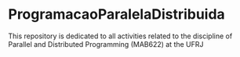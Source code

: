 # ProgramacaoParalelaDistribuida
This repository is dedicated to all activities related to the discipline of Parallel and Distributed Programming (MAB622) at the UFRJ
